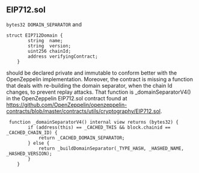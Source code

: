 ## EIP712.sol

`bytes32 DOMAIN_SEPARATOR` and 
```
struct EIP712Domain {
        string  name;
        string  version;
        uint256 chainId;
        address verifyingContract;
    }
```
should be declared private and immutable to conform better with the OpenZeppelin implementation. Moreover, the contract is missing a function that deals with re-building the domain separator, when the chain Id changes, to prevent replay attacks. That function is  _domainSeparatorV4() in the OpenZeppelin EIP712.sol contract found at https://github.com/OpenZeppelin/openzeppelin-contracts/blob/master/contracts/utils/cryptography/EIP712.sol.

```
 function _domainSeparatorV4() internal view returns (bytes32) {
        if (address(this) == _CACHED_THIS && block.chainid == _CACHED_CHAIN_ID) {
            return _CACHED_DOMAIN_SEPARATOR;
        } else {
            return _buildDomainSeparator(_TYPE_HASH, _HASHED_NAME, _HASHED_VERSION);
        }
    }
```

